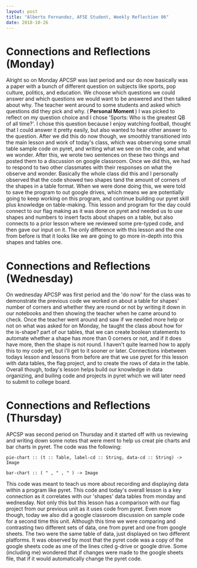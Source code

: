 ```yaml
---
layout: post
title: "Alberto Fernandez, AFSE Student, Weekly Reflection 06"
date: 2018-10-26
---
```


# Connections and Reflections (Monday)

Alright so on Monday APCSP was last period and our do now basically was a paper with a bunch of different question on subjects like sports, pop culture, politics, and education. We choose which questions we could answer and which questions we would want to be answered and then talked about why. The teacher went around to some students and asked which questions did they pick and why. (<b> Personal Moment </b>) I was picked to reflect on my question choice and I chose 'Sports: Who is the greatest QB of all time?'. I chose this question because I enjoy watching football, thought that I could answer it pretty easily, but also wanted to hear other answer to the question. After we did this do now though, we smoothly transitioned into the main lesson and work of today's class, which was observing some small table sample code on pyret, and writing what we see on the code, and what we wonder. After this, we wrote two sentences on these two things and posted them to a discussion on google classroom. Once we did this, we had to respond to two other classmates with their responses on what the observe and wonder. Basically the whole class did this and I personally observed that the code showed two shapes tand the amount of corners of the shapes in a table format. When we were done doing this, we were told to save the program to out google drives, which means we are potentially going to keep working on this program, and continue building our pyret skill plus knowledge on table-making. This lesson and program for the day could connect to our flag making as it was done on pyret and needed us to use shapes and numbers to insert facts about shapes on a table, but also connects to a prior lesson where we reviewed some pre-typed code, and then gave our input on it. The only difference with this lesson and the one from before is that it looks like we are going to go more in-depth into this shapes and tables one.

# Connections and Reflections (Wednesday)

On wednesday APCSP was first period and the 'do now' for the class was to demonstrate the previous code we worked on about a table for shapes' number of corners and whether they are round or not by writing it down in our notebooks and then showing the teacher when he came around to check. Once the teacher went around and saw if we needed more help or not on what was asked for on Monday, he taught the class about how for the is-shape? part of our tables, that we can create boolean statements to automate whether a shape has more than 0 corners or not, and if it does have more, then the shape is not round. I haven't quite learned how to apply this to my code yet, but i'll get to it sooner or later. Connections inbetween todays lesson and lessons from before are that we use pyret for this lesson with data tables, the flag project, and to create the rows of data in the table. Overall though, today's lesson helps build our knowledge in data organizing, and builing code and projects in pyret which we will later need to submit to college board.

# Connections and Reflections (Thursday)

APCSP was second period on Thursday and it started off with us reviewing and writing down some notes that were ment to help us creat pie charts and bar charts in pyret. The code was the following: 
``` 
pie-chart :: (t :: Table, label-cd :: String, data-cd :: String) -> Image

bar-chart :: ( " , " , " ) -> Image
```
This code was meant to teach us more about recording and displaying data within a program like pyret. This code and today's overall lesson is a key connection as it correlates with our 'shapes' data tables from monday and wednesday. Not only this but this lesson has a comparison with our flag project from our previous unit as it uses code from pyret. Even more though, today we also did a google classroom discussion on sample code for a second time this unit. Although this time we were comparing and contrasting two different sets of data, one from pyret and one from google sheets. The two were the same table of data, just displayed on two different platforms. It was observed by most that the pyret code was a copy of the google sheets code as one of the lines cited g-drive or google drive. Some (including me) wondered that if changes were made to the google sheets file, that if it would automatically change the pyret code.
